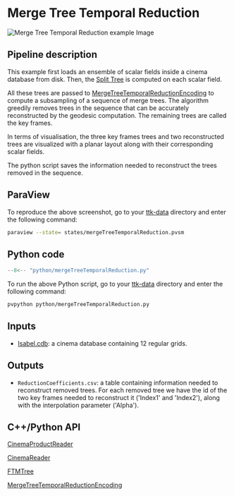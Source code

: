 # Merge Tree Temporal Reduction

![Merge Tree Temporal Reduction example Image](https://topology-tool-kit.github.io/img/gallery/mergeTreeTemporalReduction.jpg)

## Pipeline description
This example first loads an ensemble of scalar fields inside a cinema database from disk.
Then, the [Split Tree](https://topology-tool-kit.github.io/doc/html/classttkFTMTree.html) is computed on each scalar field.

All these trees are passed to [MergeTreeTemporalReductionEncoding](https://topology-tool-kit.github.io/doc/html/classttkMergeTreeTemporalReductionEncoding.html) to compute a subsampling of a sequence of merge trees. The algorithm greedily removes trees in the sequence that can be accurately reconstructed by the geodesic computation. The remaining trees are called the key frames.

In terms of visualisation, the three key frames trees and two reconstructed trees are visualized with a planar layout along with their corresponding scalar fields.

The python script saves the information needed to reconstruct the trees removed in the sequence.

## ParaView
To reproduce the above screenshot, go to your [ttk-data](https://github.com/topology-tool-kit/ttk-data) directory and enter the following command:
``` bash
paraview --state= states/mergeTreeTemporalReduction.pvsm
```

## Python code

``` python  linenums="1"
--8<-- "python/mergeTreeTemporalReduction.py"
```

To run the above Python script, go to your [ttk-data](https://github.com/topology-tool-kit/ttk-data) directory and enter the following command:
``` bash
pvpython python/mergeTreeTemporalReduction.py
```


## Inputs
- [Isabel.cdb](https://github.com/topology-tool-kit/ttk-data/tree/dev/Isabel.cdb): a cinema database containing 12 regular grids.

## Outputs
-  `ReductionCoefficients.csv`: a table containing information needed to reconstruct removed trees. For each removed tree we have the id of the two key frames needed to reconstruct it ('Index1' and 'Index2'), along with the interpolation parameter ('Alpha').


## C++/Python API
[CinemaProductReader](https://topology-tool-kit.github.io/doc/html/classttkCinemaProductReader.html)

[CinemaReader](https://topology-tool-kit.github.io/doc/html/classttkCinemaReader.html)

[FTMTree](https://topology-tool-kit.github.io/doc/html/classttkFTMTree.html)

[MergeTreeTemporalReductionEncoding](https://topology-tool-kit.github.io/doc/html/classttkMergeTreeTemporalReductionEncoding.html)

